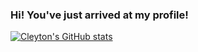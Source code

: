 ### Hi! You've just arrived at my profile!

[![Cleyton's GitHub stats](https://github-readme-stats.vercel.app/api?username=CleytonSM)](https://github.com/anuraghazra/github-readme-stats)
<!--
**CleytonSM/CleytonSM** is a ✨ _special_ ✨ repository because its `README.md` (this file) appears on your GitHub profile.

Here are some ideas to get you started:

- 🔭 I’m currently working on ...
- 🌱 I’m currently learning ...
- 👯 I’m looking to collaborate on ...
- 🤔 I’m looking for help with ...
- 💬 Ask me about ...
- 📫 How to reach me: ...
- 😄 Pronouns: ...
- ⚡ Fun fact: ...
-->
